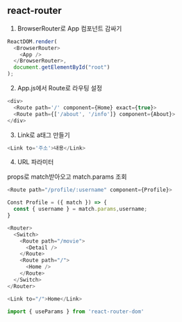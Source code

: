 ## react-router

1. BrowserRouter로 App 컴포넌트 감싸기

```js
ReactDOM.render(
  <BrowserRouter>
    <App />
  </BrowserRouter>,
  document.getElementById("root")
);
```

2. App.js에서 Route로 라우팅 설정

```js
<div>
  <Route path='/' component={Home} exact={true}>
  <Route path={['/about', '/info']} component={About}>
</div>
```

3. Link로 a태그 만들기

```js
<Link to='주소'>내용</Link>
```

4. URL 파라미터

props로 match받아오고 match.params 조회

```js
<Route path="/profile/:username" component={Profile}>
```

```js
Const Profile = ({ match }) => {
  const { username } = match.params,username;
}
```

```js
<Router>
  <Switch>
    <Route path="/movie">
      <Detail />
    </Route>
    <Route path="/">
      <Home />
    </Route>
  </Switch>
</Router>

<Link to="/">Home</Link>

import { useParams } from 'react-router-dom'
```